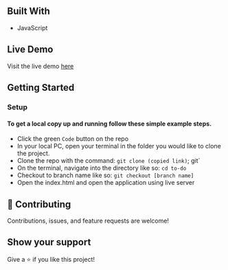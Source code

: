 
## Built With
- JavaScript

## Live Demo
Visit the live demo [here](https://trancker.github.io/to-do)

## Getting Started

### Setup

#### To get a local copy up and running follow these simple example steps.

- Click the green `Code` button on the repo
- In your local PC, open your terminal in the folder you would like to clone the project.
- Clone the repo with the command: `git clone (copied link)`; git`
- On the terminal, navigate into the directory like so: `cd to-do`
- Checkout to branch name like so: `git checkout [branch name]`
- Open the index.html and open the application using live server


## 🤝 Contributing

Contributions, issues, and feature requests are welcome!


## Show your support

Give a ⭐️ if you like this project!

